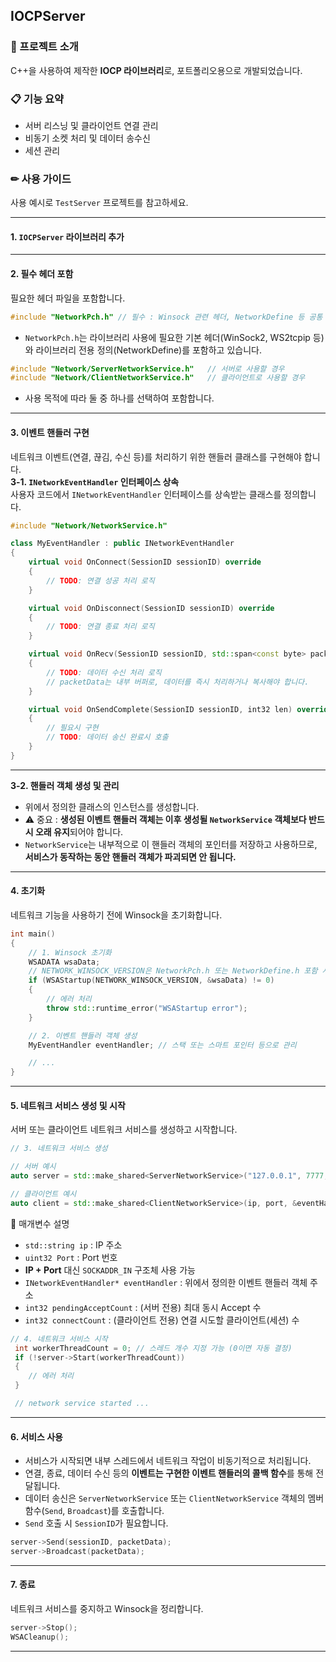 ﻿
## IOCPServer


### 🎀 프로젝트 소개

C++을 사용하여 제작한 **IOCP 라이브러리**로, 포트폴리오용으로 개발되었습니다.   



### 📋 기능 요약
- 서버 리스닝 및 클라이언트 연결 관리
- 비동기 소켓 처리 및 데이터 송수신
- 세션 관리



### ✏ 사용 가이드

사용 예시로 `TestServer` 프로젝트를 참고하세요.

---

#### 1. `IOCPServer` 라이브러리 추가   

---

#### 2. 필수 헤더 포함   
필요한 헤더 파일을 포함합니다.   
```cpp
#include "NetworkPch.h" // 필수 : Winsock 관련 헤더, NetworkDefine 등 공통 정의 포함
```
- `NetworkPch.h`는 라이브러리 사용에 필요한 기본 헤더(WinSock2, WS2tcpip 등)와 라이브러리 전용 정의(NetworkDefine)를 포함하고 있습니다.   

```cpp
#include "Network/ServerNetworkService.h"	// 서버로 사용할 경우
#include "Network/ClientNetworkService.h"	// 클라이언트로 사용할 경우
```
- 사용 목적에 따라 둘 중 하나를 선택하여 포함합니다.   

---

#### 3. 이벤트 핸들러 구현   
네트워크 이벤트(연결, 끊김, 수신 등)를 처리하기 위한 핸들러 클래스를 구현해야 합니다.   
**3-1. `INetworkEventHandler` 인터페이스 상속**   
사용자 코드에서 `INetworkEventHandler` 인터페이스를 상속받는 클래스를 정의합니다.   
```cpp
#include "Network/NetworkService.h"

class MyEventHandler : public INetworkEventHandler
{
	virtual void OnConnect(SessionID sessionID) override
	{
		// TODO: 연결 성공 처리 로직
	}

	virtual void OnDisconnect(SessionID sessionID) override
	{
		// TODO: 연결 종료 처리 로직
	}

	virtual void OnRecv(SessionID sessionID, std::span<const byte> packetData) override
	{
		// TODO: 데이터 수신 처리 로직
		// packetData는 내부 버퍼로, 데이터를 즉시 처리하거나 복사해야 합니다.
	}

	virtual void OnSendComplete(SessionID sessionID, int32 len) override
	{
		// 필요시 구현
		// TODO: 데이터 송신 완료시 호출
	}
}
```

---

**3-2. 핸들러 객체 생성 및 관리**   
- 위에서 정의한 클래스의 인스턴스를 생성합니다.   
- ⚠ 중요 : **생성된 이벤트 핸들러 객체는 이후 생성될 `NetworkService` 객체보다 반드시 오래 유지**되어야 합니다. 
- `NetworkService`는 내부적으로 이 핸들러 객체의 포인터를 저장하고 사용하므로, **서비스가 동작하는 동안 핸들러 객체가 파괴되면 안 됩니다.**

---

#### 4. 초기화   
네트워크 기능을 사용하기 전에 Winsock을 초기화합니다.   
```cpp
int main()
{
	// 1. Winsock 초기화
	WSADATA wsaData;
	// NETWORK_WINSOCK_VERSION은 NetworkPch.h 또는 NetworkDefine.h 포함 시 사용 가능
	if (WSAStartup(NETWORK_WINSOCK_VERSION, &wsaData) != 0)
	{
		// 에러 처리
		throw std::runtime_error("WSAStartup error");
	}

	// 2. 이벤트 핸들러 객체 생성
	MyEventHandler eventHandler; // 스택 또는 스마트 포인터 등으로 관리

	// ... 
}
```

---

#### 5. 네트워크 서비스 생성 및 시작   
서버 또는 클라이언트 네트워크 서비스를 생성하고 시작합니다.
```cpp
// 3. 네트워크 서비스 생성

// 서버 예시
auto server = std::make_shared<ServerNetworkService>("127.0.0.1", 7777, &eventHandler, pendingAcceptCount);

// 클라이언트 예시
auto client = std::make_shared<ClientNetworkService>(ip, port, &eventHandler, connectCount);
```
📌 매개변수 설명
- `std::string ip` : IP 주소
- `uint32 Port` : Port 번호
- **IP + Port** 대신 `SOCKADDR_IN` 구조체 사용 가능
- `INetworkEventHandler* eventHandler` : 위에서 정의한 이벤트 핸들러 객체 주소
- `int32 pendingAcceptCount` : (서버 전용) 최대 동시 Accept 수
- `int32 connectCount` : (클라이언트 전용) 연결 시도할 클라이언트(세션) 수

```cpp
// 4. 네트워크 서비스 시작
 int workerThreadCount = 0; // 스레드 개수 지정 가능 (0이면 자동 결정)
 if (!server->Start(workerThreadCount))
 {
	// 에러 처리
 }

 // network service started ...
```

---

#### 6. 서비스 사용   
- 서비스가 시작되면 내부 스레드에서 네트워크 작업이 비동기적으로 처리됩니다.
- 연결, 종료, 데이터 수신 등의 **이벤트는 구현한 이벤트 핸들러의 콜백 함수**를 통해 전달됩니다.
- 데이터 송신은 `ServerNetworkService` 또는 `ClientNetworkService` 객체의 멤버 함수(`Send`, `Broadcast`)를 호출합니다. 
- `Send` 호출 시 `SessionID`가 필요합니다.
```cpp
server->Send(sessionID, packetData);
server->Broadcast(packetData);
```

---

#### 7. 종료   
네트워크 서비스를 중지하고 Winsock을 정리합니다.
```cpp
server->Stop();
WSACleanup();
```

---
